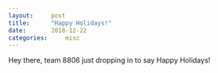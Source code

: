 ```yaml
---
layout: 	post
title: 		"Happy Holidays!"
date: 		2018-12-22
categories: 	misc
---
```


Hey there, team 8806 just dropping in to say Happy Holidays!
